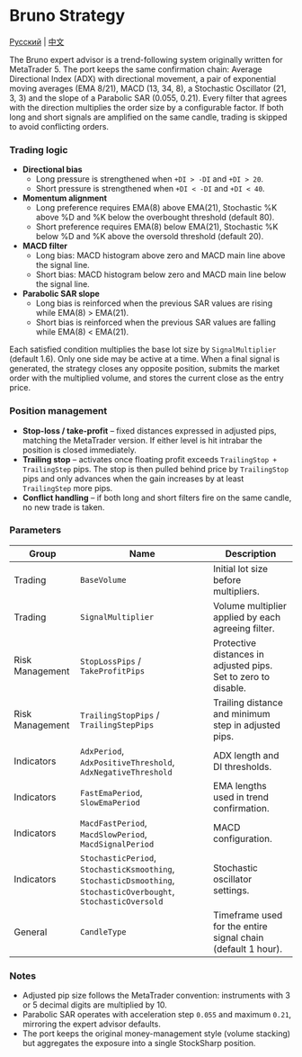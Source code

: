 # Bruno Strategy
[Русский](README_ru.md) | [中文](README_cn.md)

The Bruno expert advisor is a trend-following system originally written for MetaTrader 5. The port keeps the same confirmation chain: Average Directional Index (ADX) with directional movement, a pair of exponential moving averages (EMA 8/21), MACD (13, 34, 8), a Stochastic Oscillator (21, 3, 3) and the slope of a Parabolic SAR (0.055, 0.21). Every filter that agrees with the direction multiplies the order size by a configurable factor. If both long and short signals are amplified on the same candle, trading is skipped to avoid conflicting orders.

### Trading logic

- **Directional bias**
  - Long pressure is strengthened when `+DI > -DI` and `+DI > 20`.
  - Short pressure is strengthened when `+DI < -DI` and `+DI < 40`.
- **Momentum alignment**
  - Long preference requires EMA(8) above EMA(21), Stochastic %K above %D and %K below the overbought threshold (default 80).
  - Short preference requires EMA(8) below EMA(21), Stochastic %K below %D and %K above the oversold threshold (default 20).
- **MACD filter**
  - Long bias: MACD histogram above zero and MACD main line above the signal line.
  - Short bias: MACD histogram below zero and MACD main line below the signal line.
- **Parabolic SAR slope**
  - Long bias is reinforced when the previous SAR values are rising while EMA(8) > EMA(21).
  - Short bias is reinforced when the previous SAR values are falling while EMA(8) < EMA(21).

Each satisfied condition multiplies the base lot size by `SignalMultiplier` (default 1.6). Only one side may be active at a time. When a final signal is generated, the strategy closes any opposite position, submits the market order with the multiplied volume, and stores the current close as the entry price.

### Position management

- **Stop-loss / take-profit** – fixed distances expressed in adjusted pips, matching the MetaTrader version. If either level is hit intrabar the position is closed immediately.
- **Trailing stop** – activates once floating profit exceeds `TrailingStop + TrailingStep` pips. The stop is then pulled behind price by `TrailingStop` pips and only advances when the gain increases by at least `TrailingStep` more pips.
- **Conflict handling** – if both long and short filters fire on the same candle, no new trade is taken.

### Parameters

| Group | Name | Description |
| --- | --- | --- |
| Trading | `BaseVolume` | Initial lot size before multipliers. |
| Trading | `SignalMultiplier` | Volume multiplier applied by each agreeing filter. |
| Risk Management | `StopLossPips` / `TakeProfitPips` | Protective distances in adjusted pips. Set to zero to disable. |
| Risk Management | `TrailingStopPips` / `TrailingStepPips` | Trailing distance and minimum step in adjusted pips. |
| Indicators | `AdxPeriod`, `AdxPositiveThreshold`, `AdxNegativeThreshold` | ADX length and DI thresholds. |
| Indicators | `FastEmaPeriod`, `SlowEmaPeriod` | EMA lengths used in trend confirmation. |
| Indicators | `MacdFastPeriod`, `MacdSlowPeriod`, `MacdSignalPeriod` | MACD configuration. |
| Indicators | `StochasticPeriod`, `StochasticKsmoothing`, `StochasticDsmoothing`, `StochasticOverbought`, `StochasticOversold` | Stochastic oscillator settings. |
| General | `CandleType` | Timeframe used for the entire signal chain (default 1 hour). |

### Notes

- Adjusted pip size follows the MetaTrader convention: instruments with 3 or 5 decimal digits are multiplied by 10.
- Parabolic SAR operates with acceleration step `0.055` and maximum `0.21`, mirroring the expert advisor defaults.
- The port keeps the original money-management style (volume stacking) but aggregates the exposure into a single StockSharp position.
